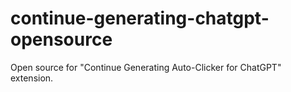 # continue-generating-chatgpt-opensource
Open source for "Continue Generating Auto-Clicker for ChatGPT" extension.
